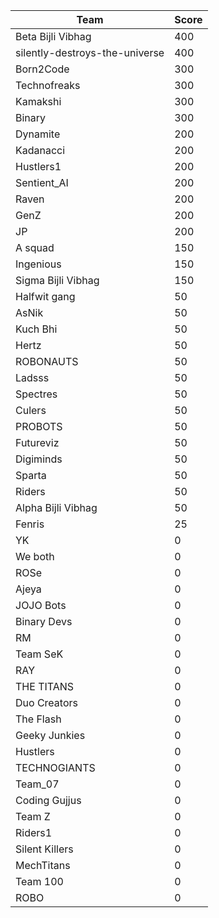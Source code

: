 |Team|Score|
|---|---|
|Beta Bijli Vibhag|400|
|silently-destroys-the-universe|400|
|Born2Code|300|
|Technofreaks|300|
|Kamakshi|300|
|Binary|300|
|Dynamite|200|
|Kadanacci|200|
|Hustlers1|200|
|Sentient_AI|200|
|Raven|200|
|GenZ|200|
|JP|200|
|A squad|150|
|Ingenious|150|
|Sigma Bijli Vibhag|150|
|Halfwit gang|50|
|AsNik|50|
|Kuch Bhi|50|
|Hertz|50|
|ROBONAUTS|50|
|Ladsss|50|
|Spectres|50|
|Culers|50|
|PROBOTS|50|
|Futureviz|50|
|Digiminds|50|
|Sparta|50|
|Riders|50|
|Alpha Bijli Vibhag|50|
|Fenris|25|
|YK|0|
|We both|0|
|ROSe|0|
|Ajeya|0|
|JOJO Bots|0|
|Binary Devs|0|
|RM|0|
|Team SeK|0|
|RAY|0|
|THE TITANS|0|
|Duo Creators|0|
|The Flash|0|
|Geeky Junkies|0|
|Hustlers|0|
|TECHNOGIANTS|0|
|Team_07|0|
|Coding Gujjus|0|
|Team Z|0|
|Riders1|0|
|Silent Killers|0|
|MechTitans|0|
|Team 100|0|
|ROBO|0|
